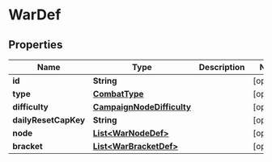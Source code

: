 

# WarDef


## Properties

| Name | Type | Description | Notes |
|------------ | ------------- | ------------- | -------------|
|**id** | **String** |  |  [optional] |
|**type** | [**CombatType**](CombatType.md) |  |  [optional] |
|**difficulty** | [**CampaignNodeDifficulty**](CampaignNodeDifficulty.md) |  |  [optional] |
|**dailyResetCapKey** | **String** |  |  [optional] |
|**node** | [**List&lt;WarNodeDef&gt;**](WarNodeDef.md) |  |  [optional] |
|**bracket** | [**List&lt;WarBracketDef&gt;**](WarBracketDef.md) |  |  [optional] |



